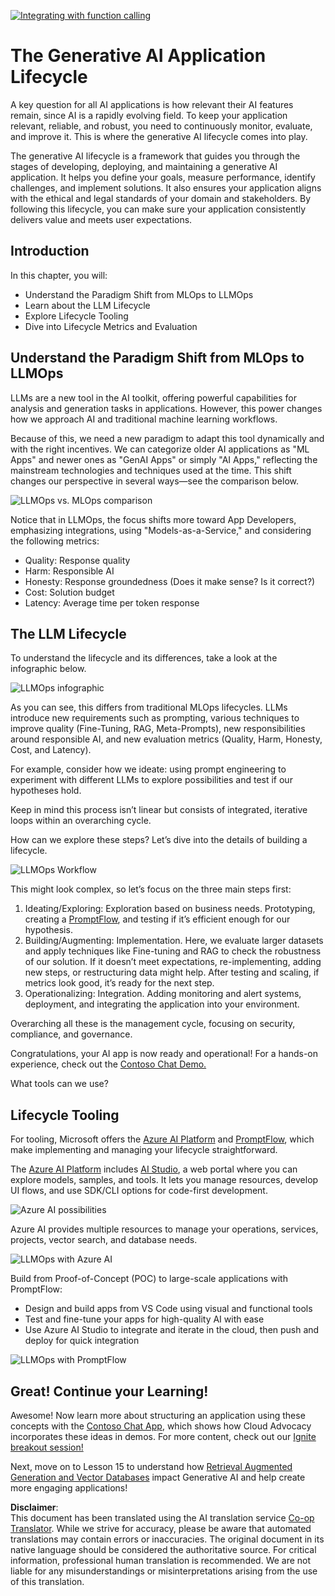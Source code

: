 <!--
CO_OP_TRANSLATOR_METADATA:
{
  "original_hash": "27a5347a5022d5ef0a72ab029b03526a",
  "translation_date": "2025-07-09T15:46:09+00:00",
  "source_file": "14-the-generative-ai-application-lifecycle/README.md",
  "language_code": "en"
}
-->
[![Integrating with function calling](../../../translated_images/14-lesson-banner.066d74a31727ac121eeac06376a068a397d8e335281e63ce94130d11f516e46b.en.png)](https://aka.ms/gen-ai-lesson14-gh?WT.mc_id=academic-105485-koreyst)

# The Generative AI Application Lifecycle

A key question for all AI applications is how relevant their AI features remain, since AI is a rapidly evolving field. To keep your application relevant, reliable, and robust, you need to continuously monitor, evaluate, and improve it. This is where the generative AI lifecycle comes into play.

The generative AI lifecycle is a framework that guides you through the stages of developing, deploying, and maintaining a generative AI application. It helps you define your goals, measure performance, identify challenges, and implement solutions. It also ensures your application aligns with the ethical and legal standards of your domain and stakeholders. By following this lifecycle, you can make sure your application consistently delivers value and meets user expectations.

## Introduction

In this chapter, you will:

- Understand the Paradigm Shift from MLOps to LLMOps  
- Learn about the LLM Lifecycle  
- Explore Lifecycle Tooling  
- Dive into Lifecycle Metrics and Evaluation  

## Understand the Paradigm Shift from MLOps to LLMOps

LLMs are a new tool in the AI toolkit, offering powerful capabilities for analysis and generation tasks in applications. However, this power changes how we approach AI and traditional machine learning workflows.

Because of this, we need a new paradigm to adapt this tool dynamically and with the right incentives. We can categorize older AI applications as "ML Apps" and newer ones as "GenAI Apps" or simply "AI Apps," reflecting the mainstream technologies and techniques used at the time. This shift changes our perspective in several ways—see the comparison below.

![LLMOps vs. MLOps comparison](../../../translated_images/01-llmops-shift.29bc933cb3bb0080a562e1655c0c719b71a72c3be6252d5c564b7f598987e602.en.png)

Notice that in LLMOps, the focus shifts more toward App Developers, emphasizing integrations, using "Models-as-a-Service," and considering the following metrics:

- Quality: Response quality  
- Harm: Responsible AI  
- Honesty: Response groundedness (Does it make sense? Is it correct?)  
- Cost: Solution budget  
- Latency: Average time per token response  

## The LLM Lifecycle

To understand the lifecycle and its differences, take a look at the infographic below.

![LLMOps infographic](../../../translated_images/02-llmops.70a942ead05a7645db740f68727d90160cb438ab71f0fb20548bc7fe5cad83ff.en.png)

As you can see, this differs from traditional MLOps lifecycles. LLMs introduce new requirements such as prompting, various techniques to improve quality (Fine-Tuning, RAG, Meta-Prompts), new responsibilities around responsible AI, and new evaluation metrics (Quality, Harm, Honesty, Cost, and Latency).

For example, consider how we ideate: using prompt engineering to experiment with different LLMs to explore possibilities and test if our hypotheses hold.

Keep in mind this process isn’t linear but consists of integrated, iterative loops within an overarching cycle.

How can we explore these steps? Let’s dive into the details of building a lifecycle.

![LLMOps Workflow](../../../translated_images/03-llm-stage-flows.3a1e1c401235a6cfa886ed6ba04aa52a096a545e1bc44fa54d7d5983a7201892.en.png)

This might look complex, so let’s focus on the three main steps first:

1. Ideating/Exploring: Exploration based on business needs. Prototyping, creating a [PromptFlow](https://microsoft.github.io/promptflow/index.html?WT.mc_id=academic-105485-koreyst), and testing if it’s efficient enough for our hypothesis.  
2. Building/Augmenting: Implementation. Here, we evaluate larger datasets and apply techniques like Fine-tuning and RAG to check the robustness of our solution. If it doesn’t meet expectations, re-implementing, adding new steps, or restructuring data might help. After testing and scaling, if metrics look good, it’s ready for the next step.  
3. Operationalizing: Integration. Adding monitoring and alert systems, deployment, and integrating the application into your environment.  

Overarching all these is the management cycle, focusing on security, compliance, and governance.

Congratulations, your AI app is now ready and operational! For a hands-on experience, check out the [Contoso Chat Demo.](https://nitya.github.io/contoso-chat/?WT.mc_id=academic-105485-koreys)

What tools can we use?

## Lifecycle Tooling

For tooling, Microsoft offers the [Azure AI Platform](https://azure.microsoft.com/solutions/ai/?WT.mc_id=academic-105485-koreys) and [PromptFlow](https://microsoft.github.io/promptflow/index.html?WT.mc_id=academic-105485-koreyst), which make implementing and managing your lifecycle straightforward.

The [Azure AI Platform](https://azure.microsoft.com/solutions/ai/?WT.mc_id=academic-105485-koreys) includes [AI Studio](https://ai.azure.com/?WT.mc_id=academic-105485-koreys), a web portal where you can explore models, samples, and tools. It lets you manage resources, develop UI flows, and use SDK/CLI options for code-first development.

![Azure AI possibilities](../../../translated_images/04-azure-ai-platform.80203baf03a12fa8b166e194928f057074843d1955177baf0f5b53d50d7b6153.en.png)

Azure AI provides multiple resources to manage your operations, services, projects, vector search, and database needs.

![LLMOps with Azure AI](../../../translated_images/05-llm-azure-ai-prompt.a5ce85cdbb494bdf95420668e3464aae70d8b22275a744254e941dd5e73ae0d2.en.png)

Build from Proof-of-Concept (POC) to large-scale applications with PromptFlow:

- Design and build apps from VS Code using visual and functional tools  
- Test and fine-tune your apps for high-quality AI with ease  
- Use Azure AI Studio to integrate and iterate in the cloud, then push and deploy for quick integration  

![LLMOps with PromptFlow](../../../translated_images/06-llm-promptflow.a183eba07a3a7fdf4aa74db92a318b8cbbf4a608671f6b166216358d3203d8d4.en.png)

## Great! Continue your Learning!

Awesome! Now learn more about structuring an application using these concepts with the [Contoso Chat App](https://nitya.github.io/contoso-chat/?WT.mc_id=academic-105485-koreyst), which shows how Cloud Advocacy incorporates these ideas in demos. For more content, check out our [Ignite breakout session!](https://www.youtube.com/watch?v=DdOylyrTOWg)

Next, move on to Lesson 15 to understand how [Retrieval Augmented Generation and Vector Databases](../15-rag-and-vector-databases/README.md?WT.mc_id=academic-105485-koreyst) impact Generative AI and help create more engaging applications!

**Disclaimer**:  
This document has been translated using the AI translation service [Co-op Translator](https://github.com/Azure/co-op-translator). While we strive for accuracy, please be aware that automated translations may contain errors or inaccuracies. The original document in its native language should be considered the authoritative source. For critical information, professional human translation is recommended. We are not liable for any misunderstandings or misinterpretations arising from the use of this translation.